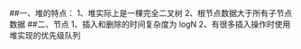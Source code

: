  ##一、堆的特点：
     1、堆实际上是一棵完全二叉树
     2、根节点数据大于所有子节点数据
 ##二、节点
      1、插入和删除的时间复杂度为 logN
      2、有很多插入操作时使用堆实现的优先级队列